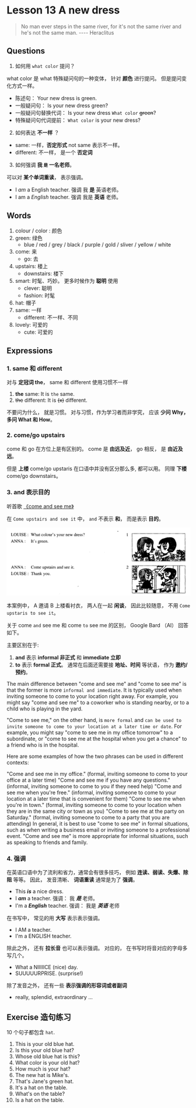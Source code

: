 # Lesson 13 A new dress

> No man ever steps in the same river, for it's not the same river and he's not the same man.  ---- Heraclitus

## Questions

1. 如何用 `what color` 提问？

what color 是 what 特殊疑问句的一种变体， 针对 **颜色** 进行提问。 但是提问变化方式一样。

+ 陈述句： Your new dress is green.
+ 一般疑问句： Is your new dress green?
+ 一般疑问句替换代词： Is your new dress `What color` ~~green~~?
+ 特殊疑问句代词提前： `What color` is your new dress?

2. 如何表达 **不一样** ？

+ same: 一样，**否定形式** not same 表示不一样。
+ different: 不一样， 是一个 **否定词**

3. 如何强调 **我 `是` 一名老师**。

可以对 **某个单词重读**， 表示强调。

+ I *am* a English teacher. 强调 我 **是** 英语老师。
+ I am a *English* teacher. 强调 我是 **英语** 老师。


## Words

1. colour / color : 颜色
2. green: 绿色
    + blue / red / grey / black / purple / gold / sliver / yellow / white 
3. come: 来
    + go: 去
4. upstairs: 楼上
    + downstairs: 楼下
5. smart: 时髦、巧妙。 更多时候作为 **聪明** 使用
    + clever: 聪明
    + fashion: 时髦
6. hat: 帽子
7. same: 一样
    + different: 不一样、不同
8. lovely: 可爱的
    + cute: 可爱的


## Expressions

### 1. same 和 different

对与 **定冠词 the**， same 和 different 使用习惯不一样

1. **the** same: It is `the` same.
2.  ~~the~~ different: It is ~~(x)~~ different.

不要问为什么， 就是习惯。 对与习惯，作为学习者而非学究， 应该 **少问 Why， 多问 What 和 How**。

### 2. come/go upstairs

come 和 go 在方位上是有区别的。 come 是 **由远及近**， go 相反， 是 **由近及远**。

但是 **上楼** come/go upstaris 在口语中并没有区分那么多, 都可以用。 同理 **下楼** come/go downstairs。


### 3. and 表示目的

听首歌 [《come and see me》](https://www.youtube.com/watch?v=Dxbop3gMTxo)

在 `Come upstairs and see it` 中， `and` 不表示 **和**， 而是表示 **目的**。 

![](./images/013/come-and-see-it.jpg)

本案例中， A 邀请 B 上楼看衬衣， 两人在一起 **闲谈**， 因此比较随意， 不用 `Come upstaris to see it`。

关于 come `and` see me 和 come `to` see me 的区别， Google Bard （AI） 回答如下。 

主要区别在于:

1. **and** 表示  **informal 非正式** 和 **immediate 立即**
2. **to** 表示 **formal 正式**。 通常在后面还需要接 **地址、时间** 等状语， 作为 **邀约/预约**。


The main difference between "come and see me" and "come to see me" is that the former is more `informal and immediate`. It is typically used when inviting someone to come to your location right away. For example, you might say "come and see me" to a coworker who is standing nearby, or to a child who is playing in the yard.

"Come to see me," on the other hand, is `more formal` and `can be used to invite someone to come to your location at a later time or date`. For example, you might say "come to see me in my office tomorrow" to a subordinate, or "come to see me at the hospital when you get a chance" to a friend who is in the hospital.

Here are some examples of how the two phrases can be used in different contexts:

"Come and see me in my office." (formal, inviting someone to come to your office at a later time)
"Come and see me if you have any questions." (informal, inviting someone to come to you if they need help)
"Come and see me when you're free." (informal, inviting someone to come to your location at a later time that is convenient for them)
"Come to see me when you're in town." (formal, inviting someone to come to your location when they are in the same city or town as you)
"Come to see me at the party on Saturday." (formal, inviting someone to come to a party that you are attending)
In general, it is best to use "come to see me" in formal situations, such as when writing a business email or inviting someone to a professional event. "Come and see me" is more appropriate for informal situations, such as speaking to friends and family.


### 4. 强调

在英语口语中为了流利和省力，通常会有很多技巧， 例如 **连读、弱读、失爆、除阻** 等等。 因此， 发音清晰、 **词语重读** 通常是为了 **强调**。

+ This ***is*** a nice dress.
+ I ***am*** a teacher. 强调： 我 ***是*** 老师。
+ I'm a ***English*** teacher. 强调： 我是 ***英语*** 老师

在书写中， 常见的用 **大写** 表示表示强调。

+ I AM a teacher.
+ I'm a ENGLISH teacher.

除此之外， 还有 **拉长音** 也可以表示强调。 对应的， 在书写时将音对应的字母多写几个。

+ What a NIIIIICE (nice) day.
+ SUUUUURPRISE. (surprise!)

除了发音之外， 还有一些 **表示强调的形容词或者副词**

+ really, splendid, extraordinary ... 

## Exercise 造句练习

10 个句子都包含 `hat`.

1. This is your old blue hat.
2. Is this your old blue hat?
3. Whose old blue hat is this?
4. What color is your old hat?
5. How much is your hat?
6. The new hat is Mike's.
7. That's Jane's green hat.
8. It's a hat on the table.
9. What's on the table?
10. Is a hat on the table.


